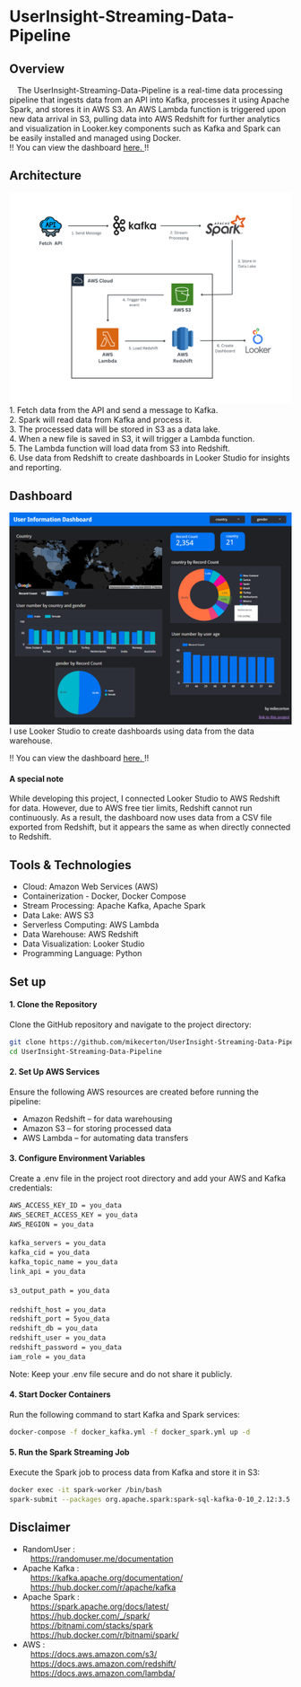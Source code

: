 # UserInsight-Streaming-Data-Pipeline
## Overview
&emsp;The UserInsight-Streaming-Data-Pipeline is a real-time data processing pipeline that ingests data from an API into Kafka, processes it using Apache Spark, and stores it in AWS S3. An AWS Lambda function is triggered upon new data arrival in S3, pulling data into AWS Redshift for further analytics and visualization in Looker.key components such as Kafka and Spark can be easily installed and managed using Docker. <br>
!! You can view the dashboard [here. ](https://lookerstudio.google.com/reporting/581cb65a-beb0-45b6-a14c-8f86a316fd18)!! <br>
## Architecture
<img src="readme_pic/UserInsight_Architecture.png" alt="Architecture" width="800">
1. Fetch data from the API and send a message to Kafka. <br>
2. Spark will read data from Kafka and process it. <br>
3. The processed data will be stored in S3 as a data lake. <br>
4. When a new file is saved in S3, it will trigger a Lambda function. <br>
5. The Lambda function will load data from S3 into Redshift. <br>
6. Use data from Redshift to create dashboards in Looker Studio for insights and reporting. <br>

## Dashboard
<img src="readme_pic/UserInsight_Dashboard.png" alt="Dashboard" width="750">
I use Looker Studio to create dashboards using data from the data warehouse.

!! You can view the dashboard [here. ](https://lookerstudio.google.com/reporting/581cb65a-beb0-45b6-a14c-8f86a316fd18)!! <br>
#### A special note
While developing this project, I connected Looker Studio to AWS Redshift for data. However, due to AWS free tier limits, Redshift cannot run continuously. As a result, the dashboard now uses data from a CSV file exported from Redshift, but it appears the same as when directly connected to Redshift.

## Tools & Technologies
- Cloud: Amazon Web Services (AWS) <br>
- Containerization - Docker, Docker Compose <br>
- Stream Processing: Apache Kafka, Apache Spark <br>
- Data Lake: AWS S3 <br>
- Serverless Computing: AWS Lambda <br>
- Data Warehouse: AWS Redshift <br>
- Data Visualization: Looker Studio <br>
- Programming Language: Python <br>

## Set up
#### 1. Clone the Repository <br>
Clone the GitHub repository and navigate to the project directory:
```bash
git clone https://github.com/mikecerton/UserInsight-Streaming-Data-Pipeline.git
cd UserInsight-Streaming-Data-Pipeline
```
#### 2. Set Up AWS Services <br>
Ensure the following AWS resources are created before running the pipeline:
- Amazon Redshift – for data warehousing
- Amazon S3 – for storing processed data
- AWS Lambda – for automating data transfers
#### 3. Configure Environment Variables
Create a .env file in the project root directory and add your AWS and Kafka credentials:
```bash
AWS_ACCESS_KEY_ID = you_data
AWS_SECRET_ACCESS_KEY = you_data
AWS_REGION = you_data

kafka_servers = you_data
kafka_cid = you_data
kafka_topic_name = you_data
link_api = you_data

s3_output_path = you_data

redshift_host = you_data
redshift_port = 5you_data
redshift_db = you_data
redshift_user = you_data
redshift_password = you_data
iam_role = you_data
```
Note: Keep your .env file secure and do not share it publicly. <br>
#### 4. Start Docker Containers <br>
Run the following command to start Kafka and Spark services:
```bash
docker-compose -f docker_kafka.yml -f docker_spark.yml up -d
```
#### 5. Run the Spark Streaming Job <br>
Execute the Spark job to process data from Kafka and store it in S3: 
```bash
docker exec -it spark-worker /bin/bash
spark-submit --packages org.apache.spark:spark-sql-kafka-0-10_2.12:3.5.5 /opt/bitnami/my_spark/spark_stream_s3.py
```

## Disclaimer
- RandomUser : <br>
&emsp;https://randomuser.me/documentation <br>
- Apache Kafka : <br>
&emsp;https://kafka.apache.org/documentation/ <br>
&emsp;https://hub.docker.com/r/apache/kafka <br>
- Apache Spark : <br>
&emsp;https://spark.apache.org/docs/latest/ <br>
&emsp;https://hub.docker.com/_/spark/ <br>
&emsp;https://bitnami.com/stacks/spark <br>
&emsp;https://hub.docker.com/r/bitnami/spark/ <br>
- AWS : <br>
&emsp;https://docs.aws.amazon.com/s3/ <br>
&emsp;https://docs.aws.amazon.com/redshift/ <br>
&emsp;https://docs.aws.amazon.com/lambda/ <br>

